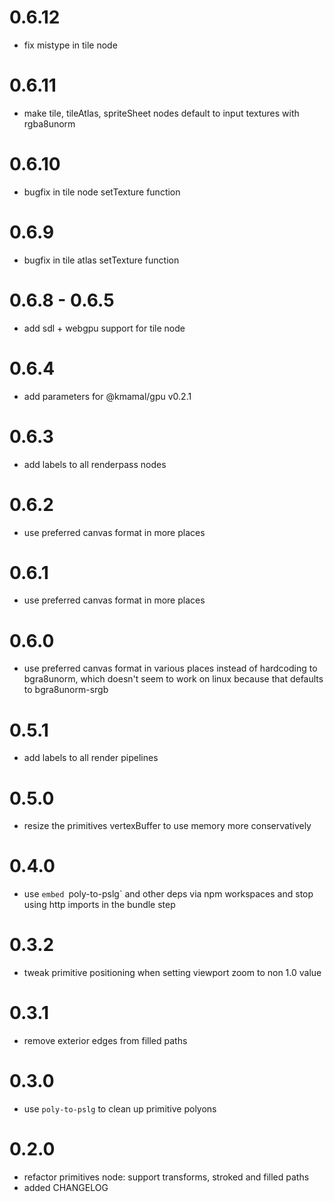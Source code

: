 # 0.6.12
* fix mistype in tile node


# 0.6.11
* make tile, tileAtlas, spriteSheet nodes default to input textures with rgba8unorm


# 0.6.10
* bugfix in tile node setTexture function

# 0.6.9
* bugfix in tile atlas setTexture function


# 0.6.8 - 0.6.5
* add sdl + webgpu support for tile node


# 0.6.4
* add parameters for @kmamal/gpu v0.2.1


# 0.6.3
* add labels to all renderpass nodes


# 0.6.2
* use preferred canvas format in more places


# 0.6.1
* use preferred canvas format in more places


# 0.6.0
* use preferred canvas format in various places instead of hardcoding to bgra8unorm, which doesn't seem to work on linux
  because that defaults to bgra8unorm-srgb


# 0.5.1
* add labels to all render pipelines

# 0.5.0
* resize the primitives vertexBuffer to use memory more conservatively


# 0.4.0
* use `embed `poly-to-pslg` and other deps via npm workspaces and stop using http imports in the bundle step


# 0.3.2
* tweak primitive positioning when setting viewport zoom to non 1.0 value


# 0.3.1
* remove exterior edges from filled paths


# 0.3.0
* use `poly-to-pslg` to clean up primitive polyons


# 0.2.0
* refactor primitives node: support transforms, stroked and filled paths
* added CHANGELOG
